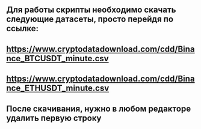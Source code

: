 ## Для работы скрипты необходимо скачать следующие датасеты, просто перейдя по ссылке:
## https://www.cryptodatadownload.com/cdd/Binance_BTCUSDT_minute.csv
## https://www.cryptodatadownload.com/cdd/Binance_ETHUSDT_minute.csv
## После скачивания, нужно в любом редакторе удалить первую строку
